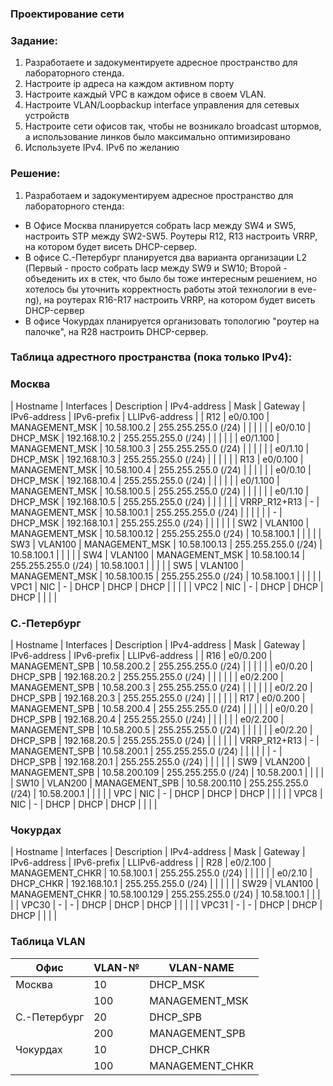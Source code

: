 ### Проектирование сети

### Задание:

1. Разработаете и задокументируете адресное пространство для лабораторного стенда.
2. Настроите ip адреса на каждом активном порту
3. Настроите каждый VPC в каждом офисе в своем VLAN.
4. Настроите VLAN/Loopbackup interface управления для сетевых устройств
5. Настроите сети офисов так, чтобы не возникало broadcast штормов, а использование линков было максимально оптимизировано
6. Используете IPv4. IPv6 по желанию

### Решение:

1. Разработаем и задокументируем адресное пространство для лабораторного стенда:

- В Офисе Москва планируется собрать lacp между SW4 и SW5, настроить STP между SW2-SW5. Роутеры R12, R13 настроить VRRP, на котором будет висеть DHCP-сервер.
- В офисе С.-Петербург планируется два варианта организации L2 (Первый - просто собрать laсp между SW9 и SW10; Второй - объеденить их в стек, что было бы тоже интересным решением, но хотелось бы уточнить корректность работы этой технологии в eve-ng), на роутерах R16-R17 настроить VRRP, на котором будет висеть DHCP-сервер
- В офисе Чокурдах планируется организовать топологию "роутер на палочке", на R28 настроить DHCP-сервер.

### Таблица адрестного пространства (пока только IPv4):

### Москва       

| Hostname     | Interfaces | Description | IPv4-address | Mask | Gateway | IPv6-address | IPv6-prefix | LLIPv6-address |
| R12          | e0/0.100 | MANAGEMENT_MSK | 10.58.100.2 | 255.255.255.0 (/24) |  |  |  |  |
| e0/0.10      | DHCP_MSK | 192.168.10.2 | 255.255.255.0 (/24) |  |  |  |  |
| e0/1.100     | MANAGEMENT_MSK | 10.58.100.3 | 255.255.255.0 (/24) |  |  |  |  |
| e0/1.10      | DHCP_MSK | 192.168.10.3 | 255.255.255.0 (/24) |  |  |  |  |
| R13          | e0/0.100 | MANAGEMENT_MSK | 10.58.100.4 | 255.255.255.0 (/24) |  |  |  |  |
| e0/0.10      | DHCP_MSK | 192.168.10.4 | 255.255.255.0 (/24) |  |  |  |  |
| e0/1.100     | MANAGEMENT_MSK | 10.58.100.5 | 255.255.255.0 (/24) |  |  |  |  |
| e0/1.10      | DHCP_MSK | 192.168.10.5 | 255.255.255.0 (/24) |  |  |  |  |
| VRRP_R12+R13 | \- | MANAGEMENT_MSK | 10.58.100.1 | 255.255.255.0 (/24) |  |  |  |  |
| \-           | DHCP_MSK | 192.168.10.1 | 255.255.255.0 (/24) |  |  |  |  |
| SW2          | VLAN100 | MANAGEMENT_MSK | 10.58.100.12 | 255.255.255.0 (/24) | 10.58.100.1 |  |  |  |
| SW3          | VLAN100 | MANAGEMENT_MSK | 10.58.100.13 | 255.255.255.0 (/24) | 10.58.100.1 |  |  |  |
| SW4          | VLAN100 | MANAGEMENT_MSK | 10.58.100.14 | 255.255.255.0 (/24) | 10.58.100.1 |  |  |  |
| SW5          | VLAN100 | MANAGEMENT_MSK | 10.58.100.15 | 255.255.255.0 (/24) | 10.58.100.1 |  |  |  |
| VPC1         | NIC | \- | DHCP | DHCP | DHCP |  |  |  |
| VPC2         | NIC | \- | DHCP | DHCP | DHCP |  |  |  |

### С.-Петербург

| Hostname     | Interfaces | Description | IPv4-address | Mask | Gateway | IPv6-address | IPv6-prefix | LLIPv6-address |
| R16          | e0/0.200 | MANAGEMENT_SPB | 10.58.200.2 | 255.255.255.0 (/24) |  |  |  |  |
| e0/0.20      | DHCP_SPB | 192.168.20.2 | 255.255.255.0 (/24) |  |  |  |  |
| e0/2.200     | MANAGEMENT_SPB | 10.58.200.3 | 255.255.255.0 (/24) |  |  |  |  |
| e0/2.20      | DHCP_SPB | 192.168.20.3 | 255.255.255.0 (/24) |  |  |  |  |
| R17          | e0/0.200 | MANAGEMENT_SPB | 10.58.200.4 | 255.255.255.0 (/24) |  |  |  |  |
| e0/0.20      | DHCP_SPB | 192.168.20.4 | 255.255.255.0 (/24) |  |  |  |  |
| e0/2.200     | MANAGEMENT_SPB | 10.58.200.5 | 255.255.255.0 (/24) |  |  |  |  |
| e0/2.20      | DHCP_SPB | 192.168.20.5 | 255.255.255.0 (/24) |  |  |  |  |
| VRRP_R12+R13 | \- | MANAGEMENT_SPB | 10.58.200.1 | 255.255.255.0 (/24) |  |  |  |  |
| \-           | DHCP_SPB | 192.168.20.1 | 255.255.255.0 (/24) |  |  |  |  |
| SW9          | VLAN200 | MANAGEMENT_SPB | 10.58.200.109 | 255.255.255.0 (/24) | 10.58.200.1 |  |  |  |
| SW10         | VLAN200 | MANAGEMENT_SPB | 10.58.200.110 | 255.255.255.0 (/24) | 10.58.200.1 |  |  |  |
| VPC          | NIC | \- | DHCP | DHCP | DHCP |  |  |  |
| VPC8         | NIC | \- | DHCP | DHCP | DHCP |  |  |  |

### Чокурдах

| Hostname     | Interfaces | Description | IPv4-address | Mask | Gateway | IPv6-address | IPv6-prefix | LLIPv6-address |
| R28          | e0/2.100 | MANAGEMENT_CHKR | 10.58.100.1 | 255.255.255.0 (/24) |  |  |  |  |
| e0/2.10      | DHCP_CHKR | 192.168.10.1 | 255.255.255.0 (/24) |  |  |  |  |
| SW29         | VLAN100 | MANAGEMENT_CHKR | 10.58.100.129 | 255.255.255.0 (/24) | 10.58.100.1 |  |  |  |
| VPC30        | \- | \- | DHCP | DHCP | DHCP |  |  |  |
| VPC31        | \- | \- | DHCP | DHCP | DHCP |  |  |  |

### Таблица VLAN

| Офис         | VLAN-№ | VLAN-NAME       |
| ------------ | ------ | --------------- |
| Москва       | 10     | DHCP_MSK        |
|              | 100    | MANAGEMENT_MSK  |
| С.-Петербург | 20     | DHCP_SPB        |
|              | 200    | MANAGEMENT_SPB  |
| Чокурдах     | 10     | DHCP_CHKR       |
|              | 100    | MANAGEMENT_CHKR |
